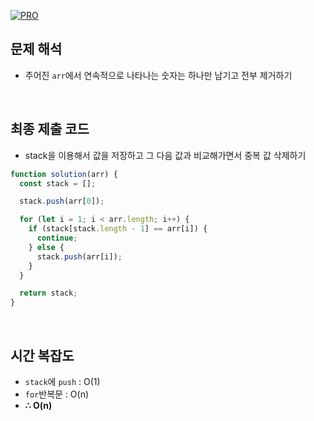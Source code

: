 [![PRO]][Link]

## 문제 해석

- 주어진 `arr`에서 연속적으로 나타나는 숫자는 하나만 남기고 전부 제거하기

<br>

## 최종 제출 코드

- stack을 이용해서 값을 저장하고 그 다음 값과 비교해가면서 중복 값 삭제하기

```js
function solution(arr) {
  const stack = [];

  stack.push(arr[0]);

  for (let i = 1; i < arr.length; i++) {
    if (stack[stack.length - 1] == arr[i]) {
      continue;
    } else {
      stack.push(arr[i]);
    }
  }

  return stack;
}
```

<br>

## 시간 복잡도

- `stack`에 `push` : O(1)
- `for`반복문 : O(n)
- **∴ O(n)**

<br>

<!---------------------------------------------------------------------------->

[PRO]: https://github.com/GoSSaChin/algorithm-js/assets/107768516/67c43b52-bc3f-4571-a249-5519021afbb0
[Link]: https://school.programmers.co.kr/learn/courses/30/lessons/12906
